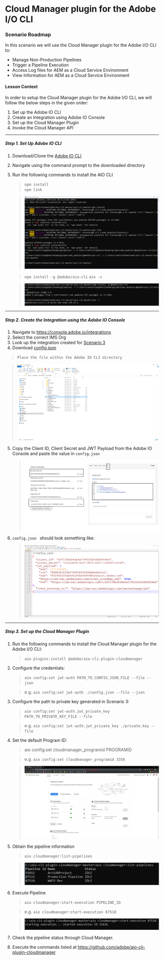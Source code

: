 
# Cloud Manager plugin for the Adobe I/O CLI

### Scenario Roadmap

In this scenario we will use the Cloud Manager plugin for the Adobe I/O CLI to:

* Manage Non-Production Pipelines
* Trigger a Pipeline Execution
* Access Log files for AEM as a Cloud Service Environment
* View Information for AEM as a Cloud Service Environment

#### Lesson Context

In order to setup the Cloud Manager plugin for the Adobe I/O CLI, we will follow the below steps in the given order:

1. Set up the Adobe IO CLI
2. Create an Integration using Adobe IO Console
3. Set up the Cloud Manager Plugin
4. Invoke the Cloud Manager API

---

##### Step 1. Set Up Adobe IO CLI

1. Download/Clone the [Adobe IO CLI](https://github.com/adobe/aio-cli)
2. Navigate using the command prompt to the downloaded directory
3. Run the following commands to install the AIO CLI
    > ` npm install ` <br>
    > ` npm link `

    > ![1.png](./images/1.PNG)

    > ` npm install -g @adobe/aio-cli `
    > ` aio -v `

    > ![2.png](./images/2.PNG)

---

##### Step 2. Create the Integration using the Adobe IO Console

1. Navigate to https://console.adobe.io/integrations
2. Select the correct IMS Org 
3. Look up the integration created for [Scenario 3](./../05_CloudManager_API)
4. Download [config.json](./images/config.json)

> ` Place the file within the Adobe IO CLI directory ` <br>

> ![3.PNG](./images/3.PNG)

5. Copy the Client ID, Client Secret and JWT Payload from the Adobe IO Console and paste the value in ` config.json `

    >  ![4.png](./images/4.PNG) 
6. `config.json ` should look something like:
    > ![5.PNG](./images/5.PNG)
---
##### Step 3. Set up the Cloud Manager Plugin

1. Run the following commands to install the Cloud Manager plugin for the Adobe I/O CLI:
    > ` aio plugins:install @adobe/aio-cli-plugin-cloudmanager `

2. Configure the credentials:

    > ` aio config:set jwt-auth PATH_TO_CONFIG_JSON_FILE --file --json ` 
    
    > e.g. ` aio config:set jwt-auth ./config.json --file --json `

3. Configure the path to private key generated in Scenario 3:
    > ` aio config:set jwt-auth.jwt_private_key PATH_TO_PRIVATE_KEY_FILE --file `

    > e.g. ` aio config:set jwt-auth.jwt_private_key ./private.key --file `

4. Set the default Program ID:

    > aio config:set cloudmanager_programid PROGRAMID

    > e.g. ` aio config:set cloudmanager_programid 3356 `

    > ![6.PNG](./images/6.PNG)

5. Obtain the pipeline information
    > ` aio cloudmanager:list-pipelines `

    > ![7.PNG](./images/7.PNG)

6. Execute Pipeline

    > ` aio cloudmanager:start-execution PIPELINE_ID `

    > e.g. ` aio cloudmanager:start-execution 87518 `

    > ![8.PNG](./images/8.PNG)

7. Check the pipeline status through Cloud Manager.
8. Execute the commands listed at https://github.com/adobe/aio-cli-plugin-cloudmanager 

